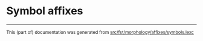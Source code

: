 
# Symbol affixes

* * *

<small>This (part of) documentation was generated from [src/fst/morphology/affixes/symbols.lexc](https://github.com/giellalt/lang-ess/blob/main/src/fst/morphology/affixes/symbols.lexc)</small>
